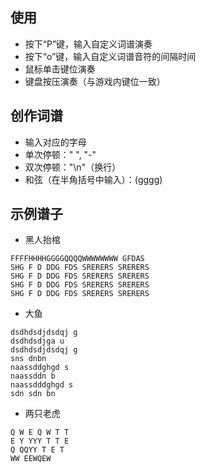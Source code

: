 ## 使用

- 按下“P”键，输入自定义词谱演奏
- 按下“o”键，输入自定义词谱音符的间隔时间
- 鼠标单击键位演奏
- 键盘按压演奏（与游戏内键位一致）

## 创作词谱

- 输入对应的字母
- 单次停顿：" ", "-"
- 双次停顿："\n"（换行）
- 和弦（在半角括号中输入）：(gggg)

## 示例谱子

- 黑人抬棺

```
FFFFHHHHGGGGQQQQWWWWWWWW GFDAS
SHG F D DDG FDS SRERERS SRERERS
SHG F D DDG FDS SRERERS SRERERS
SHG F D DDG FDS SRERERS SRERERS
SHG F D DDG FDS SRERERS SRERERS
```

- 大鱼

```
dsdhdsdjdsdqj g
dsdhdsdjga u
dsdhdsdjdsdqj g
sns dnbn
naassddghgd s
naassddn b
naassdddghgd s
sdn sdn bn
```

- 两只老虎

```
Q W E Q W T T
E Y YYY T T E
Q QQYY T E T
WW EEWQEW
```

<!--

勾指起誓
电脑端
BASAAADAAASDSSAD
BASAASDSAAASSDSAA
BASAASDSAAASDSAD
BASAASDSAAASDSAD
BASAASDSAASSDSAA
SAGAAASAASAAAGD
AGGAAAGSAASAASA
SAGAAGGSAASAAGDD
SAGAAAGSAASAAASA
-->
